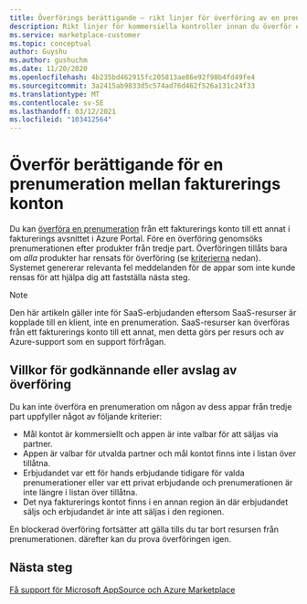 ```yaml
---
title: Överförings berättigande – rikt linjer för överföring av en prenumeration mellan fakturerings konton, Azure Marketplace
description: Rikt linjer för kommersiella kontroller innan du överför en prenumeration mellan fakturerings konton i Azure Portal.
ms.service: marketplace-customer
ms.topic: conceptual
author: Guyshu
ms.author: gushuchm
ms.date: 11/20/2020
ms.openlocfilehash: 4b235bd462915fc205813ae86e92f98b4fd49fe4
ms.sourcegitcommit: 3a2415ab9833d5c574ad76d462f526a131c24f33
ms.translationtype: MT
ms.contentlocale: sv-SE
ms.lasthandoff: 03/12/2021
ms.locfileid: "103412564"
---
```

# <a name="transfer-eligibility-for-a-subscription-between-billing-accounts"></a>Överför berättigande för en prenumeration mellan fakturerings konton

Du kan [överföra en prenumeration](/azure/cost-management-billing/understand/subscription-transfer) från ett fakturerings konto till ett annat i fakturerings avsnittet i Azure Portal. Före en överföring genomsöks prenumerationen efter produkter från tredje part. Överföringen tillåts bara om *alla* produkter har rensats för överföring (se [kriterierna](#criteria-for-transfer-approval-or-denial) nedan). Systemet genererar relevanta fel meddelanden för de appar som inte kunde rensas för att hjälpa dig att fastställa nästa steg.

> [!NOTE]
> Den här artikeln gäller inte för SaaS-erbjudanden eftersom SaaS-resurser är kopplade till en klient, inte en prenumeration. SaaS-resurser kan överföras från ett fakturerings konto till ett annat, men detta görs per resurs och av Azure-support som en support förfrågan.

## <a name="criteria-for-transfer-approval-or-denial"></a>Villkor för godkännande eller avslag av överföring

Du kan inte överföra en prenumeration om någon av dess appar från tredje part uppfyller något av följande kriterier:

- Mål kontot är kommersiellt och appen är inte valbar för att säljas via partner.
- Appen är valbar för utvalda partner och mål kontot finns inte i listan över tillåtna.
- Erbjudandet var ett för hands erbjudande tidigare för valda prenumerationer eller var ett privat erbjudande och prenumerationen är inte längre i listan över tillåtna.
- Det nya fakturerings kontot finns i en annan region än där erbjudandet säljs och erbjudandet är inte att säljas i den regionen.

En blockerad överföring fortsätter att gälla tills du tar bort resursen från prenumerationen. därefter kan du prova överföringen igen.

## <a name="next-steps"></a>Nästa steg

[Få support för Microsoft AppSource och Azure Marketplace](get-support.md)

